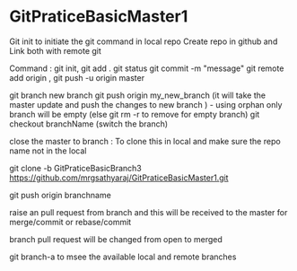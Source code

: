 # GitPraticeBasicMaster1

Git init to initiate the git command in local repo
Create repo in github
and Link both with remote git

Command : git init, git add . git status git commit -m "message" git remote add origin <gir url> , git push -u origin master
  
  git branch new branch 
  git push origin my_new_branch (it will take the master update and push the changes to new branch ) - using orphan only branch will be empty (else git rm -r to remove for empty branch)
  git checkout branchName (switch the branch)
  
close the master to branch : To clone this in local and make sure the repo name not in the local
  
  git clone -b GitPraticeBasicBranch3 https://github.com/mrgsathyaraj/GitPraticeBasicMaster1.git
  
  git push origin branchname
  
  raise an  pull request from branch and this will be received to the master for merge/commit or rebase/commit
  
  branch pull request will be changed from open to  merged
  
  git branch-a to msee the available local and remote branches
  
  

